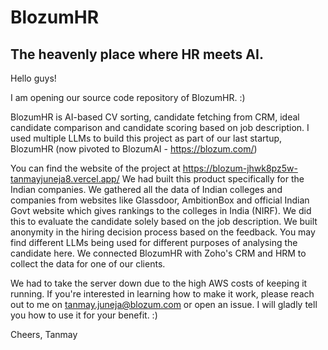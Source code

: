 # BlozumHR

## The heavenly place where HR meets AI.

Hello guys!

I am opening our source code repository of BlozumHR. :)

BlozumHR is AI-based CV sorting, candidate fetching from CRM, ideal candidate comparison and candidate scoring based on job description. I used multiple LLMs to build this project as part of our last startup, BlozumHR (now pivoted to BlozumAI - https://blozum.com/)

You can find the website of the project at https://blozum-jhwk8pz5w-tanmayjuneja8.vercel.app/
We had built this product specifically for the Indian companies. We gathered all the data of Indian colleges and companies from websites like Glassdoor, AmbitionBox and official Indian Govt website which gives rankings to the colleges in India (NIRF).
We did this to evaluate the candidate solely based on the job description. We built anonymity in the hiring decision process based on the feedback. You may find different LLMs being used for different purposes of analysing the candidate here. We connected BlozumHR with Zoho's CRM and HRM to collect the data for one of our clients.

We had to take the server down due to the high AWS costs of keeping it running. If you're interested in learning how to make it work, please reach out to me on tanmay.juneja@blozum.com or open an issue. I will gladly tell you how to use it for your benefit. :)

Cheers,
Tanmay
